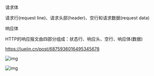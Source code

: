 请求体

请求行(request line)、请求头部(header)、空行和请求数据(request data)

响应体

HTTP的响应报文由四部分组成：状态行、响应头、空行、响应体(数据)

https://juejin.cn/post/6875936016495345678

![img](https://pic002.cnblogs.com/images/2012/426620/2012072810301161.png)

![img](https://p9-juejin.byteimg.com/tos-cn-i-k3u1fbpfcp/94a0bdb5295342658866b09ab90ab363~tplv-k3u1fbpfcp-watermark.awebp)


